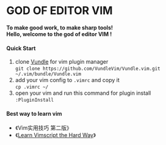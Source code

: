 GOD OF EDITOR VIM
=================

**To make good work, to make sharp tools!  
Hello, welcome to the god of editor VIM !**

#### Quick Start
1. clone [Vundle][1] for vim plugin manager  
`git clone https://github.com/VundleVim/Vundle.vim.git ~/.vim/bundle/Vundle.vim` 
2. add your vim config to `.vimrc` and copy it  
`cp .vimrc ~/`
3. open your vim and run this command for plugin install  
`:PluginInstall`

#### Best way to learn vim
* 《Vim实用技巧 第二版》
* 《[Learn Vimscript the Hard Way](https://learnvimscriptthehardway.stevelosh.com/)》

[1]: <https://github.com/VundleVim/Vundle.vim>
